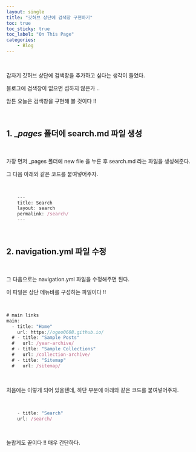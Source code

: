 ```yaml
---
layout: single
title: "깃허브 상단에 검색창 구현하기"
toc: true
toc_sticky: true
toc_label: "On This Page"
categories:
    - Blog
---
```


<br>

갑자기 깃허브 상단에 검색창을 추가하고 싶다는 생각이 들었다.

블로그에 검색창이 없으면 섭하지 않은가 ..

암튼 오늘은 검색창을 구현해 볼 것이다 !!

<br>

## 1. __pages_ 폴더에 search.md 파일 생성

<br>

가장 먼저 _pages 폴더에 new file 을 누른 후 search.md 라는 파일을 생성해준다.

그 다음 아래와 같은 코드를 붙여넣어주자.

<br>

```js
    ---
    title: Search
    layout: search
    permalink: /search/
    ---
```

<br>

## 2. navigation.yml 파일 수정

<br>

그 다음으로는 navigation.yml 파일을 수정해주면 된다.

이 파일은 상단 메뉴바를 구성하는 파일이다 !!

<br>

```js
# main links
main:
  - title: "Home"
    url: https://ogoo0608.github.io/
  # - title: "Sample Posts"
  #   url: /year-archive/
  # - title: "Sample Collections"
  #   url: /collection-archive/
  # - title: "Sitemap"
  #   url: /sitemap/
  ```

  <br>

  처음에는 이렇게 되어 있을텐데, 하단 부분에 아래와 같은 코드를 붙여넣어주자.

  <br>


```js
    - title: "Search"
    url: /search/
```

<br>

놀랍게도 끝이다 !! 매우 간단하다.